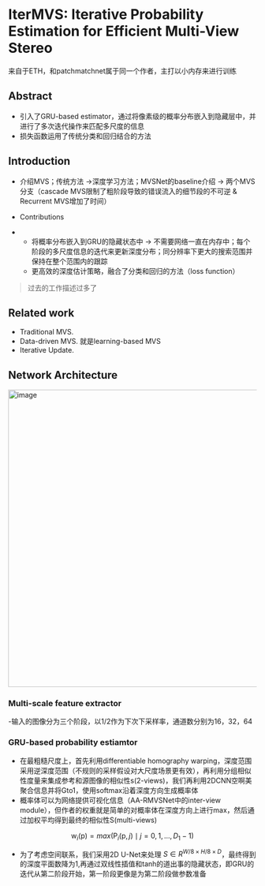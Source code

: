 # IterMVS: Iterative Probability Estimation for Efficient Multi-View Stereo
来自于ETH，和patchmatchnet属于同一个作者，主打以小内存来进行训练

## Abstract
- 引入了GRU-based estimator，通过将像素级的概率分布嵌入到隐藏层中，并进行了多次迭代操作来匹配多尺度的信息
- 损失函数运用了传统分类和回归结合的方法

## Introduction
- 介绍MVS；传统方法 $\to$深度学习方法；MVSNet的baseline介绍 $\to$ 两个MVS分支（cascade MVS限制了粗阶段导致的错误流入的细节段的不可逆 & Recurrent MVS增加了时间）

- Contributions
- - 将概率分布嵌入到GRU的隐藏状态中 $\to$ 不需要网络一直在内存中；每个阶段的多尺度信息的迭代来更新深度分布；同分辨率下更大的搜索范围并保持在整个范围内的跟踪
  - 更高效的深度估计策略，融合了分类和回归的方法（loss function）

> 过去的工作描述过多了

## Related work
- Traditional MVS.
- Data-driven MVS. 就是learning-based MVS
- Iterative Update.

## Network Architecture

<img width="603" alt="image" src="https://github.com/elleryw0518/MVS/assets/101634608/f1360776-88cd-4119-a63e-b81b303d41f3">

### Multi-scale feature extractor
-输入的图像分为三个阶段，以1/2作为下次下采样率，通道数分别为16，32，64

### GRU-based probability estiamtor
- 在最粗糙尺度上，首先利用differentiable homography warping，深度范围采用逆深度范围（不规则的采样假设对大尺度场景更有效），再利用分组相似性度量来集成参考和源图像的相似性s(2-views)，我们再利用2DCNN空啊美聚合信息并将Gto1，使用softmax沿着深度方向生成概率体
- 概率体可以为网络提供可视化信息（AA-RMVSNet中的inter-view module），但作者的权重就是简单的对概率体在深度方向上进行max，然后通过加权平均得到最终的相似性S(multi-views)

$$
\mathrm{w}_i(\mathrm{p})=max(\mathrm{P}_i(\mathrm{p},j)\mid j=0,1,...,D_1-1)
$$

- 为了考虑空间联系，我们采用2D U-Net来处理 $S\in R^{W/8\times H/8\times D}$，最终得到的深度平面数降为1,再通过双线性插值和tanh的道出事的隐藏状态，即GRU的迭代从第二阶段开始，第一阶段更像是为第二阶段做参数准备
